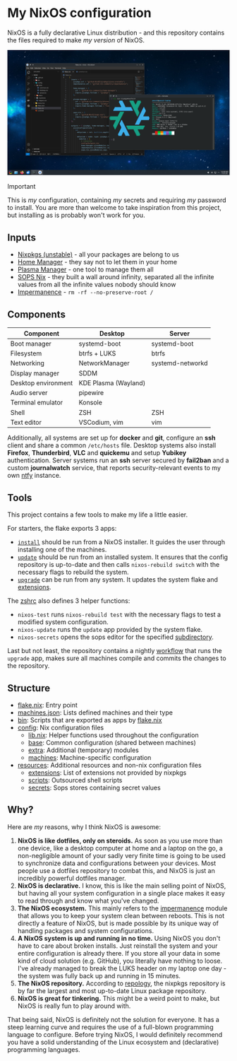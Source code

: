 # My NixOS configuration

NixOS is a fully declarative Linux distribution - and this repository contains the files required to make _my version_ of NixOS.

![Screenshot](resources/screenshot.png)

> [!IMPORTANT]
> This is _my_ configuration, containing _my_ secrets and requiring _my_ password to install.
> You are more than welcome to take inspiration from this project, but installing as is probably won't work for you.

## Inputs

- [Nixpkgs (unstable)](https://github.com/NixOS/nixpkgs/tree/nixos-unstable) - all your packages are belong to us
- [Home Manager](https://github.com/nix-community/home-manager) - they say not to let them in your home
- [Plasma Manager](https://github.com/nix-community/plasma-manager) - one tool to manage them all
- [SOPS Nix](https://github.com/Mic92/sops-nix) - they built a wall around infinity, separated all the infinite values from all the infinite values nobody should know
- [Impermanence](https://github.com/nix-community/impermanence) - `rm -rf --no-preserve-root /`

## Components

| Component           | Desktop              | Server           |
| ------------------- | -------------------- | ---------------- |
| Boot manager        | systemd-boot         | systemd-boot     |
| Filesystem          | btrfs + LUKS         | btrfs            |
| Networking          | NetworkManager       | systemd-networkd |
| Display manager     | SDDM                 |                  |
| Desktop environment | KDE Plasma (Wayland) |                  |
| Audio server        | pipewire             |                  |
| Terminal emulator   | Konsole              |                  |
| Shell               | ZSH                  | ZSH              |
| Text editor         | VSCodium, vim        | vim              |

Additionally, all systems are set up for **docker** and **git**, configure an **ssh** client and share a common `/etc/hosts` file.
Desktop systems also install **Firefox**, **Thunderbird**, **VLC** and **quickemu** and setup **Yubikey** authentication.
Server systems run an **ssh** server secured by **fail2ban** and a custom **journalwatch** service, that reports security-relevant events to my own [ntfy](https://ntfy.sh) instance.

## Tools

This project contains a few tools to make my life a little easier.

For starters, the flake exports 3 apps:

- [`install`](bin/install.sh) should be run from a NixOS installer. It guides the user through installing one of the machines.
- [`update`](bin/update.sh) should be run from an installed system. It ensures that the config repository is up-to-date and then calls `nixos-rebuild switch` with the necessary flags to rebuild the system.
- [`upgrade`](bin/upgrade.sh) can be run from any system. It updates the system flake and [extensions](resources/extensions/).

The [zshrc](resources/zshrc.zsh) also defines 3 helper functions:

- `nixos-test` runs `nixos-rebuild test` with the necessary flags to test a modified system configuration.
- `nixos-update` runs the `update` app provided by the system flake.
- `nixos-secrets` opens the sops editor for the specified [subdirectory](resources/secrets/).

Last but not least, the repository contains a nightly [workflow](.github/workflows/upgrade.yaml) that runs the `upgrade` app, makes sure all machines compile and commits the changes to the repository.

## Structure

- [flake.nix](flake.nix): Entry point
- [machines.json](machines.json): Lists defined machines and their type
- [bin](bin/): Scripts that are exported as apps by [flake.nix](flake.nix)
- [config](config/): Nix configuration files
  - [lib.nix](config/lib.nix): Helper functions used throughout the configuration
  - [base](config/base/): Common configuration (shared between machines)
  - [extra](config/extra/): Additional (temporary) modules
  - [machines](config/machines/): Machine-specific configuration
- [resources](resources/): Additional resources and non-nix configuration files
  - [extensions](resources/extensions/): List of extensions not provided by nixpkgs
  - [scripts](resources/scripts/): Outsourced shell scripts
  - [secrets](resources/secrets/): Sops stores containing secret values

## Why?

Here are _my_ reasons, why I think NixOS is awesome:

1. **NixOS is like dotfiles, only on steroids.** As soon as you use more than one device, like a desktop computer at home and a laptop on the go, a non-negligible amount of your sadly very finite time is going to be used to synchronize data and configurations between your devices. Most people use a dotfiles repository to combat this, and NixOS is just an incredibly powerful dotfiles manager.
2. **NixOS is declarative.** I know, this is like the main selling point of NixOS, but having all your system configuration in a single place makes it easy to read through and know what you've changed.
3. **The NixOS ecosystem.** This mainly refers to the [impermanence](https://github.com/nix-community/impermanence) module that allows you to keep your system clean between reboots. This is not directly a feature of NixOS, but is made possible by its unique way of handling packages and system configurations.
4. **A NixOS system is up and running in no time.** Using NixOS you don't have to care about broken installs. Just reinstall the system and your entire configuration is already there. If you store all your data in some kind of cloud solution (e.g. GitHub), you literally have nothing to loose. I've already managed to break the LUKS header on my laptop one day - the system was fully back up and running in 15 minutes.
5. **The NixOS repository.** According to [repology](https://repology.org/repositories/graphs), the nixpkgs repository is by far the largest and most up-to-date Linux package repository.
6. **NixOS is great for tinkering.** This might be a weird point to make, but NixOS is really fun to play around with.

That being said, NixOS is definitely not the solution for everyone.
It has a steep learning curve and requires the use of a full-blown programming language to configure.
Before trying NixOS, I would definitely recommend you have a solid understanding of the Linux ecosystem and (declarative) programming languages.
